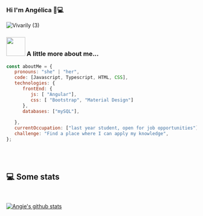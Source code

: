 ### Hi I'm Angélica 👋💻
![Vivarily (3)](https://user-images.githubusercontent.com/72544391/139580670-c41f41fb-3700-4f98-9e84-e113537c855d.png)

### <img src="https://media.giphy.com/media/VgCDAzcKvsR6OM0uWg/giphy.gif" width="50"> A little more about me... 

```javascript
const aboutMe = {
   pronouns: "she" | "her",
   code: [Javascript, Typescript, HTML, CSS],
   technologies: {
      frontEnd: {
         js: [ "Angular"],
         css: [ "Bootstrap", "Material Design"]
      },
      databases: ["mySQL"],
      
   },
   currentOccupation: ["last year student, open for job opportunities"],
   challenge: "Find a place where I can apply my knowledge",
};
```
</br></br>
<h2>💻 Some stats </h2>


<br>

[![Angie's github stats](https://github-readme-stats.vercel.app/api?username=AngieJimenezC&show_icons=true&theme=graywhite&hide=[%22contribs%22,%22issues%22])](https://github.com/AngieJimenezC)
